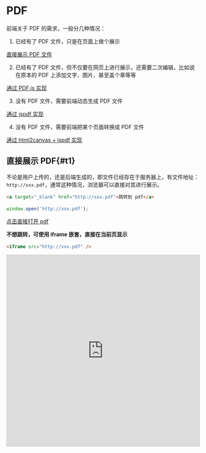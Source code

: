 <style >
.pdf-iframe {
  width: 100%;
  height: 500px;
  border: 1px solid #ccc;
}
</style>

# PDF

前端关于 PDF 的需求，一般分几种情况：

1. 已经有了 PDF 文件，只是在页面上做个展示

[直接展示 PDF 文件](#t1)

2. 已经有了 PDF 文件，但不仅要在网页上进行展示，还需要二次编辑，比如说在原本的 PDF 上添加文字、图片、甚至盖个章等等

[通过 PDF.js 实现](#t2)

3. 没有 PDF 文件，需要前端动态生成 PDF 文件

[通过 jspdf 实现](#t3)

4. 没有 PDF 文件，需要前端把某个页面转换成 PDF 文件

[通过 html2canvas + jspdf 实现](#t4)

## 直接展示 PDF{#t1}

不论是用户上传的，还是后端生成的，即文件已经存在于服务器上，有文件地址：`http://xxx.pdf`，通常这种情况，浏览器可以直接对其进行展示。

```html
<a target="_blank" href="http://xxx.pdf">跳转到 pdf</a>
```

```ts
window.open('http://xxx.pdf');
```

<a target="_blank" href="https://mozilla.github.io/pdf.js/web/compressed.tracemonkey-pldi-09.pdf">点击直接打开 pdf</a>

**不想跳转，可使用 iframe 嵌套，直接在当前页显示**

```html
<iframe src="http://xxx.pdf" />
```

<iframe class="pdf-iframe" src="https://mozilla.github.io/pdf.js/web/compressed.tracemonkey-pldi-09.pdf" />

### 通过参数控制 PDF 的展示形式

通过在 URL 后面添加特定的参数来控制 PDF 的展示效果和行为。

如：`<iframe src="http://xxx.pdf#toolbar=0" />` 来隐藏工具栏

以下是参数列表：

- **#toolbar=0**：隐藏工具栏。

- **#navpanes=0**：隐藏导航面板（如书签和缩略图）。

- **#zoom=scale**：设置初始缩放级别，`scale` 可以是数字（例如 `100` 表示 100%），或者是 `Fit`, `FitH`, `FitV`, `FitB` 等缩放选项。

- **#page=n**：打开 PDF 并跳转到指定页码 `n`。

- **#view=Fit**：自动调整页面以适应窗口大小。

- **#view=FitH, top**：在水平方向上适应页面宽度，并将页面滚动到指定的 `top` 像素位置。

- **#view=FitV, left**：在垂直方向上适应页面高度，并将页面滚动到指定的 `left` 像素位置。

- **#highlight=n[,color]**：高亮显示第 `n` 页上的文本，并可以选择指定的颜色。

- **#search="word"**：在 PDF 中搜索指定的单词或短语。

- **#nameddest=name**：打开 PDF 并跳转到指定的命名目标（如书签名称）。

这些参数可以根据需要组合使用，以便根据具体的需求来控制 PDF 文件的打开方式和展示效果。请注意，具体支持的参数和效果可能会因 PDF 阅读器的不同而有所差异，建议在使用时测试和验证。

## PDF.js{#t2}

## jspdf{#t3}

> 前端生成 PDF 文件

::: code-group

```bash [npm]
npm install jspdf
```

```bash [pnpm]
pnpm install jspdf
```

```bash [yarn]
yarn add jspdf
```

```bash [bun]
bun add jspdf
```

:::

**生成一个 PDF 文件并下载**

```ts
const pdf = new jspdf('p', 'pt', 'a4'); // 首先初始化一个pdf文档
pdf.text('第一页内容', 20, 20); // 添加文字 20,20 是坐标
pdf.addPage('a4', 'l'); // 添加页面
pdf.text('第二页内容', 20, 20); // 添加文字
pdf.addImage(
  'https://avatars.githubusercontent.com/u/33191843',
  'JPEG',
  20,
  30,
  200,
  200
); // 添加图片
pdf.save('example.pdf'); // 下载pdf
```

详细使用说明参考文档

- [jspdf 文档 1](https://raw.githack.com/MrRio/jsPDF/master/docs/index.html)
- [jspdf 文档 2](https://parallax.github.io/jsPDF/docs/index.html)

### 对生成的 PDF 进行预览

使用 `output` 函数，将 pdf 数据转成链接，然后直接打开。参考：[直接展示 PDF 文件](#t1)

```ts
const url = pdf.output('datauristring');
window.open(url);
```

`output(type,options)`

**type**

- **arraybuffer** -> 返回 `ArrayBuffer`
- **blob** -> 返回 `Blob`
- **bloburi** 或 **bloburl** -> 返回 `string`
- **datauristring** 或 **`dataurlstring`** -> 返回 `string`
- **datauri** 或 **dataurl** -> 返回 `undefined`，将生成的数据存储在 `datauristring` 或 `dataurlstring` 中
- **dataurlnewwindow** -> 返回 `window` 或 `null` 或 `undefined`；如果全局环境不是 `window` 对象（如在 Node.js 中），则抛出错误
- **pdfobjectnewwindow** -> 返回 `window` 或 `null`；如果全局环境不是 `window` 对象（如在 Node.js 中），则抛出错误
- **pdfjsnewwindow** -> 返回 `wind` 或 `null`

### jspdf 中文乱码问题

如果 pdf 内容有中文，那就会乱码，需要设置中文字体，具体操作如下：

1.  首先下载字体

[下载思源字体](https://github.com/Pal3love/Source-Han-TrueType/releases/download/2.004-2.002-1.002-R/SourceHanSansCN.zip)

2.  把 ttf 字体文件转换成 js 或 ts 文件

[在线转换网址](https://rawgit.com/MrRio/jsPDF/master/fontconverter/fontconverter.html)

![](../public/images/20240529113307.jpg)

这里用 normal 字体举例，点击 Create 转换，完成后，fontName 会显示一个字体名，你需要复制它，等会会用到

然后会自动下载一个 js 文件，如果你是 typescript 项目，需要把 js 后缀改成 ts。

在我给的例子里，转换后的 fontName 是`SourceHanSansCN-Normal`，下载的文件名是`SourceHanSansCN-Normal-normal.js`，因为我是 typescript 项目，所以我把文件名改成了`SourceHanSansCN-Normal-normal.ts`

把这个 ts 文件放进项目里，修改代码：

```ts
import './SourceHanSansCN-Normal-normal.ts'; // [!code focus] // 能引用到就行
```

```ts
const pdf = new jspdf('p', 'pt', 'a4'); // 首先初始化一个pdf文档
pdf.setFont('SourceHanSansCN-Normal'); // [!code focus] // 这里填的是刚刚的fontName
pdf.text('第一页内容', 20, 20); // 添加文字 20,20 是坐标
pdf.addPage('a4', 'l'); // 添加页面
pdf.text('第二页内容', 20, 20); // 添加文字
pdf.addImage(
  'https://avatars.githubusercontent.com/u/33191843',
  'JPEG',
  20,
  30,
  200,
  200
); // 添加图片
pdf.save('example.pdf'); // 下载pdf
```

## html2canvas + jspdf{#t4}

> 前端把某个页面转换成 PDF 文件

这其实思路就是截图，然后把图片放进 pdf，最后下载。
可以看这篇文章：[截图](./screenshot)

**代码示例**

```ts
const div = document.getElementById('screenshot');
html2canvas(div).then(function (canvas) {
  const dataURL = canvas.toDataURL('image/png', 1);
  const pdf = new jspdf('p', 'pt', 'a4'); // 首先初始化一个pdf文档
  pdf.addImage(dataURL, 'JPEG', 20, 30, 200, 200); // 添加图片
  pdf.save('example.pdf'); // 下载pdf
});
```
